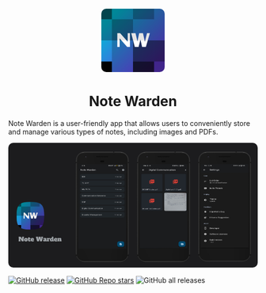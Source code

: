<p align="center">
  <img src="./assets/app_icon.png" height="128" style="border-radius: 10px;">
  <h1 align="center">Note Warden</h1>
</p>

Note Warden is a user-friendly app that allows users to conveniently store and manage various types of notes, including images and PDFs. 
<!-- It is designed for students and individuals who deal with files. -->

<img width="1012" alt="github-banner" src="./assets/Note%20Warden.png" style="border-radius: 10px;">


[![GitHub release](https://img.shields.io/github/v/release/saffron-codes/note_warden?color=orange&label=latest%20release&sort=semver&style=flat-square)](https://github.com/saffron-codes/note_warden/releases/latest)
[![GitHub Repo stars](https://img.shields.io/github/stars/saffron-codes/note_warden?style=flat-square)](https://github.com/saffron-codes/note_warden/stargazers)
![GitHub all releases](https://img.shields.io/github/downloads/saffron-codes/note_warden/total?style=flat-square)







